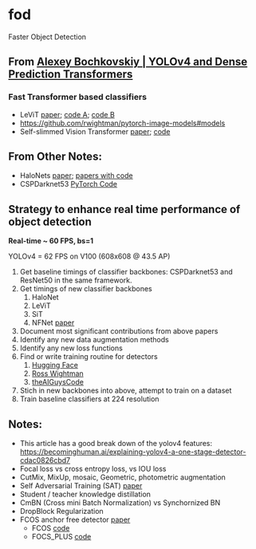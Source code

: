 # fod
Faster Object Detection

## From [Alexey Bochkovskiy | YOLOv4 and Dense Prediction Transformers](https://www.youtube.com/watch?v=nxOzeTmqe3Y)

### Fast Transformer based classifiers

* LeViT [paper](https://arxiv.org/abs/2104.01136);  [code A](https://github.com/facebookresearch/LeViT); [code  B](https://github.com/rwightman/pytorch-image-models/blob/master/timm/models/levit.py)
* https://github.com/rwightman/pytorch-image-models#models
* Self-slimmed Vision Transformer [paper](https://arxiv.org/abs/2111.12624); [code](https://github.com/Sara-Ahmed/SiT)

## From Other Notes:

* HaloNets [paper](https://arxiv.org/abs/2103.12731);  [papers with code](https://paperswithcode.com/paper/scaling-local-self-attention-for-parameter)
* CSPDarknet53 [PyTorch Code](https://rwightman.github.io/pytorch-image-models/models/csp-darknet/) 


## Strategy to enhance real time performance of object detection

**Real-time ~ 60 FPS, bs=1** 

YOLOv4 = 62 FPS on V100 (608x608 @ 43.5 AP)

1. Get baseline timings of classifier backbones: CSPDarknet53 and ResNet50 in the same framework.
2. Get timings of new classifier backbones
   1. HaloNet
   2. LeViT
   3. SiT
   4. NFNet [paper](https://arxiv.org/pdf/2102.06171.pdf)
3. Document most significant contributions from above papers
4. Identify any new data augmentation methods
5. Identify any new loss functions
6. Find or write training routine for detectors
   1. [Hugging Face]()
   2. [Ross Wightman](https://github.com/rwightman/pytorch-image-models)
   3. [theAIGuysCode](https://github.com/theAIGuysCode/tensorflow-yolov4-tflite?ref=morioh.com&utm_source=morioh.com)
7. Stich in new backbones into above, attempt to train on a dataset
8. Train baseline classifiers at 224 resolution


## Notes:
 * This article has a good break down of the yolov4 features: https://becominghuman.ai/explaining-yolov4-a-one-stage-detector-cdac0826cbd7
 * Focal loss vs cross entropy loss, vs IOU loss
 * CutMix, MixUp, mosaic, Geometric, photometric augmentation
 * Self Adversarial Training (SAT) [paper](https://arxiv.org/pdf/1911.06470.pdf)
 * Student / teacher knowledge distillation
 * CmBN (Cross mini Batch Normalization) vs Synchornized BN 
 * DropBlock Regularization
 * FCOS anchor free detector [paper](https://arxiv.org/pdf/2006.09214.pdf)
   - FCOS [code](https://github.com/tianzhi0549/FCOS)
   - FOCS_PLUS [code](https://github.com/yqyao/FCOS_PLUS)
